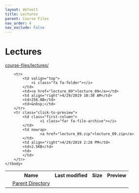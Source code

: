 ```yaml
---
layout: default
title: Lectures
parent: Course Files
nav_order: 4
nav_exclude: False
---
```


# Lectures

[course-files/lectures/](.)

<table class="tbl-files">
    <tbody>
        <tr>
            <th valign="top"></th>
            <th>Name</th>
            <th>Last modified</th>
            <th>Size</th>
            <th>Preview</th>
        </tr>
        <tr>
            <td valign="top">
                <i class="fa fa-folder-open"></i>
            </td>
            <td><a href="../">Parent Directory</a></td>
            <td>&nbsp;</td>
            <td>&nbsp;</td>
            <td>&nbsp;</td>
        </tr>

        <tr>
            <td valign="top">
                <i class="fa fa-folder"></i>
            </td>
            <td><a href="lecture_09">lecture_09</a></td>
            <td align="right">4/29/2019 10:38 AM</td>
            <td>256.0B</td>
            <td>&nbsp;</td>
        </tr>
        <tr class="click-to-preview">
            <td class="first-column">
                    <i class="far fa-file-archive"></i>
            </td>
            <td nowrap>
                    <a href="lecture_09.zip">lecture_09.zip</a>
            </td>
            <td align="right">4/29/2019 2:28 PM</td>
            <td>2.5KB</td>
            <td>
            </td>
        </tr>
    </tbody>
</table>

